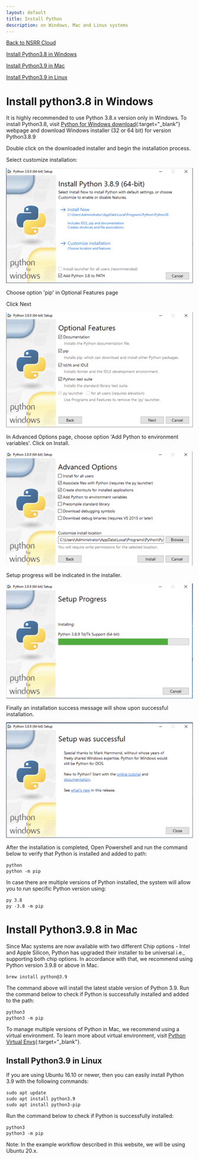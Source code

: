 ```yaml
---
layout: default
title: Install Python
description: on Windows, Mac and Linux systems
---
```

[Back to NSRR Cloud](./index.md)

[Install Python3.8 in Windows](#install-python38-in-windows)

[Install Python3.9 in Mac](#install-python398-in-mac)

[Install Python3.9 in Linux](#install-python39-in-linux)




# Install python3.8 in Windows

It is highly recommended to use Python 3.8.x version only in Windows. To install Python3.8, visit [Python for Windows download](https://www.python.org/downloads/windows/){:target="_blank"} webpage and download Windows installer (32 or 64 bit) for version Python3.8.9

Double click on the downloaded installer and begin the installation process. 

Select customize installation:

![](./images/windows-1.png)

 Choose option 'pip' in Optional Features page

 Click Next 

![](./images/windows-2.png)


In Advanced Options page, choose option 'Add Python to environment variables'. Click on Install.

![](./images/windows-3.png)

Setup progress will be indicated in the installer.

![](./images/windows-4.png)


Finally an installation success message will show upon successful installation.

![](./images/windows-5.png)



After the installation is completed, Open Powershell and run the command below to verify that Python is installed and added to path:

```
python
python -m pip
```

In case there are multiple versions of Python installed, the system will allow you to run specific Python version using:

```
py 3.8
py -3.8 -m pip
```


# Install Python3.9.8 in Mac

Since Mac systems are now available with two different Chip options - Intel and Apple Silicon, Python has upgraded their installer to be universal i.e., supporting both chip options. In accordance with that, we recommend using Python version 3.9.8 or above in Mac. 

```
brew install python@3.9 
```

The command above will install the latest stable version of Python 3.9. Run the command below to check if Python is successfully installed and added to the path:

```
python3
python3 -m pip
```

To manage multiple versions of Python in Mac, we recommend using a virtual environment. To learn more about virtual environment, visit [Python Virtual Envs](https://docs.python-guide.org/dev/virtualenvs/){:target="_blank"}.



## Install Python3.9 in Linux

If you are using Ubuntu 16.10 or newer, then you can easily install Python 3.9 with the following commands:

```
sudo apt update
sudo apt install python3.9
sudo apt install python3-pip
```

Run the command below to check if Python is successfully installed:

```
python3
python3 -m pip
```

Note: In the example workflow described in this website, we will be using Ubuntu 20.x. 
